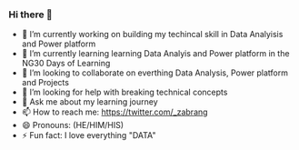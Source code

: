 ### Hi there 👋


- 🔭 I’m currently working on building my techincal skill in Data Analyisis and Power platform
- 🌱 I’m currently learning learning Data Analyis and Power platform in the NG30 Days of Learning
- 👯 I’m looking to collaborate on everthing Data Analysis, Power platform and Projects
- 🤔 I’m looking for help with breaking technical concepts
- 💬 Ask me about my learning journey
- 📫 How to reach me: https://twitter.com/_zabrang
- 😄 Pronouns: (HE/HIM/HIS)
- ⚡ Fun fact: I love everything "DATA"
